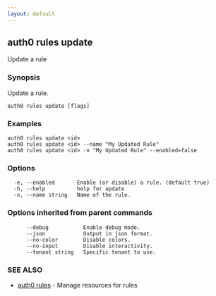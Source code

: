 ```yaml
---
layout: default
---
```

## auth0 rules update

Update a rule

### Synopsis

Update a rule.

```
auth0 rules update [flags]
```

### Examples

```
auth0 rules update <id> 
auth0 rules update <id> --name "My Updated Rule"
auth0 rules update <id> -n "My Updated Rule" --enabled=false
```

### Options

```
  -e, --enabled       Enable (or disable) a rule. (default true)
  -h, --help          help for update
  -n, --name string   Name of the rule.
```

### Options inherited from parent commands

```
      --debug           Enable debug mode.
      --json            Output in json format.
      --no-color        Disable colors.
      --no-input        Disable interactivity.
      --tenant string   Specific tenant to use.
```

### SEE ALSO

* [auth0 rules](auth0_rules.md)	 - Manage resources for rules

